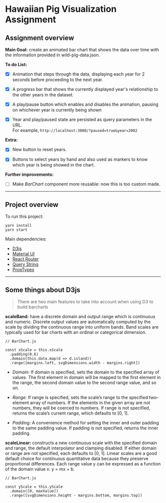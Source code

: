 # Hawaiian Pig Visualization Assignment

## Assignment overview
**Main Goal:** create an animated bar chart
that shows the data over time with the information provided in wild-pig-data.json.

**To do List:**  
- [x] Animation that steps through the data, displaying each year for 2 seconds
      before proceeding to the next year.

- [x] A progress bar that shows the currently displayed year's relationship to
      the other years in the dataset.

- [x] A play/pause button which enables and disables the animation, pausing on
      whichever year is currently being shown

- [x] Year and play/paused state are persisted as query parameters in the URL.  
For example, `http://localhost:3000/?paused=true&year=2002`

**Extra:**  
- [x] New button to reset years.

- [x] Buttons to select years by hand and also used as markers to know which year is being showed in the chart.

**Further improvements:**
- [ ] Make *BarChart* component more reusable: now this is too custom made.

---

## Project overview
To run this project: 
```
yarn install
yarn start
```
Main dependencies: 
* [D3js](https://d3js.org/)
* [Material UI](https://material-ui.com/)
* [React Router](https://reacttraining.com/react-router/web/guides/quick-start)
* [Query String](https://www.npmjs.com/package/query-string)
* [PropTypes](https://reactjs.org/docs/typechecking-with-proptypes.html)

---

## Some things about D3js
> There are two main features to take into account when using D3 to build barcharts

**scaleBand:** have a discrete domain and output range which is continuous and numeric. Discrete output values are automatically computed by the scale by dividing the continuous range into uniform bands. Band scales are typically used for bar charts with an ordinal or categorical dimension.  

```
// BarChart.js

const xScale = this.xScale
  .padding(0.6)
  .domain(this.data.map(d => d.island))
  .range([margins.left, svgDimensions.width - margins.right])
```

* *Domain:* If domain is specified, sets the domain to the specified array of values. The first element in domain will be mapped to the first element in the range, the second domain value to the second range value, and so on. 

* *Range:* If range is specified, sets the scale’s range to the specified two-element array of numbers. If the elements in the given array are not numbers, they will be coerced to numbers. If range is not specified, returns the scale’s current range, which defaults to [0, 1].

* *Padding:* A convenience method for setting the inner and outer padding to the same padding value. If padding is not specified, returns the inner padding.

**scaleLinear:** constructs a new continuous scale with the specified domain and range, the default interpolator and clamping disabled. If either domain or range are not specified, each defaults to [0, 1]. Linear scales are a good default choice for continuous quantitative data because they preserve proportional differences. Each range value y can be expressed as a function of the domain value x: y = mx + b.

```
// BarChart.js

const yScale = this.yScale
  .domain([0, maxValue])
  .range([svgDimensions.height - margins.bottom, margins.top])
```
